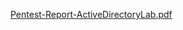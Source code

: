[Pentest-Report-ActiveDirectoryLab.pdf](https://github.com/behindd/N/files/14028025/Pentest-Report-ActiveDirectoryLab.pdf)
